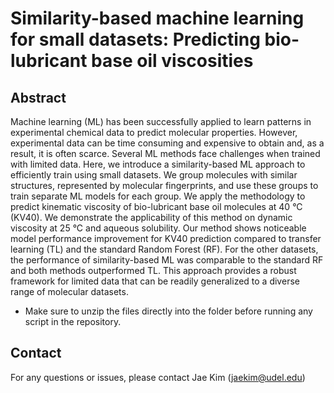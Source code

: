 # Similarity-based machine learning for small datasets: Predicting bio-lubricant base oil viscosities

## Abstract

Machine learning (ML) has been successfully applied to learn patterns in experimental chemical data to predict molecular properties. However, experimental data can be time consuming and expensive to obtain and, as a result, it is often scarce. Several ML methods face challenges when trained with limited data. Here, we introduce a similarity-based ML approach to efficiently train using small datasets. We group molecules with similar structures, represented by molecular fingerprints, and use these groups to train separate ML models for each group. We apply the methodology to predict kinematic viscosity of bio-lubricant base oil molecules at 40 °C (KV40). We demonstrate the applicability of this method on dynamic viscosity at 25 °C and aqueous solubility. Our method shows noticeable model performance improvement for KV40 prediction compared to transfer learning (TL) and the standard Random Forest (RF). For the other datasets, the performance of similarity-based ML was comparable to the standard RF and both methods outperformed TL. This approach provides a robust framework for limited data that can be readily generalized to a diverse range of molecular datasets. 

* Make sure to unzip the files directly into the folder before running any script in the repository.

## Contact
For any questions or issues, please contact Jae Kim (jaekim@udel.edu)
